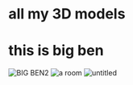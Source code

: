 # all my 3D models
# this is big ben
![BIG BEN2](https://github.com/user-attachments/assets/3d1c4804-483c-4126-a1bb-4a7057a66b58)
![a room](https://github.com/user-attachments/assets/5a45ad2c-8d46-4948-bb7c-def5e30d2a26)
![untitled](https://github.com/user-attachments/assets/8f3b8d9e-19dc-4ae6-b432-8a22dad1a153)


